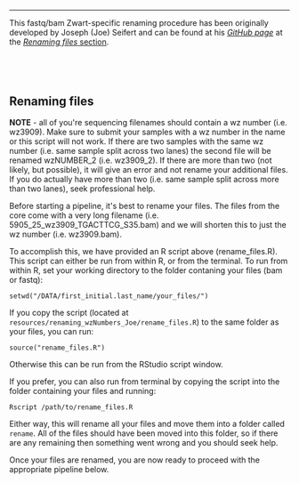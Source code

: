 ----------------------------------
This fastq/bam Zwart-specific renaming procedure has been originally developed by Joseph (Joe) Seifert and can be found at his [*GitHub page*](https://github.com/csijcs/snakepipes#renaming-files) at the [*Renaming files* section](https://github.com/csijcs/snakepipes#renaming-files).
#

<br>

## Renaming files
**NOTE** - all of you're sequencing filenames should contain a wz number (i.e. wz3909). Make sure to submit your samples with a wz number in the name or this script will not work. If there are two samples with the same wz number (i.e. same sample split across two lanes) the second file will be renamed wzNUMBER_2 (i.e. wz3909_2). If there are more than two (not likely, but possible), it will give an error and not rename your additional files. If you do actually have more than two (i.e. same sample split across more than two lanes), seek professional help.

Before starting a pipeline, it's best to rename your files. The files from the core come with a very long filename (i.e. 5905_25_wz3909_TGACTTCG_S35.bam) and we will shorten this to just the wz number (i.e. wz3909.bam).

To accomplish this, we have provided an R script above (rename_files.R). This script can either be run from within R, or from the terminal. To run from within R, set your working directory to the folder contaning your files (bam or fastq):

``setwd("/DATA/first_initial.last_name/your_files/")``


If you copy the script (located at `resources/renaming_wzNumbers_Joe/rename_files.R`) to the same folder as your files, you can run:

``source("rename_files.R")``


Otherwise this can be run from the RStudio script window.

If you prefer, you can also run from terminal by copying the script into the folder containing your files and running:

``Rscript /path/to/rename_files.R``

Either way, this will rename all your files and move them into a folder called `rename`. All of the files should have been moved into this folder, so if there are any remaining then something went wrong and you should seek help.

Once your files are renamed, you are now ready to proceed with the appropriate pipeline below.

